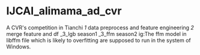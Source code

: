 # IJCAI_alimama_ad_cvr
A CVR's competition in Tianchi
_1_ data preprocess and feature engineering
_2_ merge feature and df 
_3_lgb season1
_3_ffm season2 ig:The ffm model in libffm file which is likely to overfitting are supposed to run in the system of Windows.
